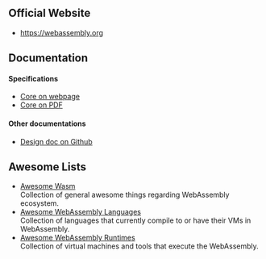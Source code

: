 ## Official Website
 - https://webassembly.org

## Documentation

#### Specifications
 - [Core on webpage](https://webassembly.github.io/spec/core)
 - [Core on PDF](https://webassembly.github.io/spec/core/_download/WebAssembly.pdf)

#### Other documentations
 - [Design doc on Github](https://github.com/WebAssembly/design)

## Awesome Lists

 - [Awesome Wasm](https://github.com/mbasso/awesome-wasm)<br/>
 Collection of general awesome things regarding WebAssembly ecosystem.
 - [Awesome WebAssembly Languages](https://github.com/appcypher/awesome-wasm-langs)<br/>
 Collection of languages that currently compile to or have their VMs in WebAssembly.
 - [Awesome WebAssembly Runtimes](https://github.com/appcypher/awesome-wasm-runtimes)<br/>
   Collection of virtual machines and tools that execute the WebAssembly.
